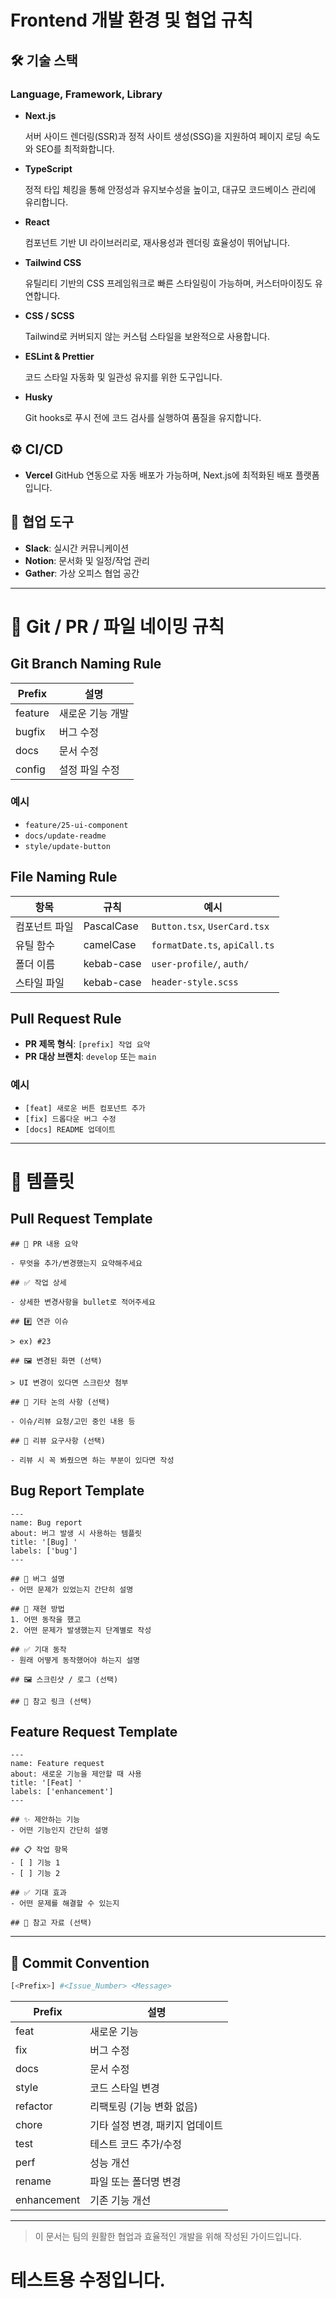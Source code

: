# Frontend 개발 환경 및 협업 규칙

## 🛠️ 기술 스택

### Language, Framework, Library

- **Next.js**
    
    서버 사이드 렌더링(SSR)과 정적 사이트 생성(SSG)을 지원하여 페이지 로딩 속도와 SEO를 최적화합니다.
    
- **TypeScript**
    
    정적 타입 체킹을 통해 안정성과 유지보수성을 높이고, 대규모 코드베이스 관리에 유리합니다.
    
- **React**
    
    컴포넌트 기반 UI 라이브러리로, 재사용성과 렌더링 효율성이 뛰어납니다.
    
- **Tailwind CSS**
    
    유틸리티 기반의 CSS 프레임워크로 빠른 스타일링이 가능하며, 커스터마이징도 유연합니다.
    
- **CSS / SCSS**
    
    Tailwind로 커버되지 않는 커스텀 스타일을 보완적으로 사용합니다.
    
- **ESLint & Prettier**
    
    코드 스타일 자동화 및 일관성 유지를 위한 도구입니다.
    
- **Husky**
    
    Git hooks로 푸시 전에 코드 검사를 실행하여 품질을 유지합니다.
    

## ⚙️ CI/CD

- **Vercel**
GitHub 연동으로 자동 배포가 가능하며, Next.js에 최적화된 배포 플랫폼입니다.

## 🤝 협업 도구

- **Slack**: 실시간 커뮤니케이션
- **Notion**: 문서화 및 일정/작업 관리
- **Gather**: 가상 오피스 협업 공간

---

# 📂 Git / PR / 파일 네이밍 규칙

## Git Branch Naming Rule

| Prefix | 설명 |
| --- | --- |
| feature | 새로운 기능 개발 |
| bugfix | 버그 수정 |
| docs | 문서 수정 |
| config | 설정 파일 수정 |

### 예시

- `feature/25-ui-component`
- `docs/update-readme`
- `style/update-button`

## File Naming Rule

| 항목 | 규칙 | 예시 |
| --- | --- | --- |
| 컴포넌트 파일 | PascalCase | `Button.tsx`, `UserCard.tsx` |
| 유틸 함수 | camelCase | `formatDate.ts`, `apiCall.ts` |
| 폴더 이름 | kebab-case | `user-profile/`, `auth/` |
| 스타일 파일 | kebab-case | `header-style.scss` |

## Pull Request Rule

- **PR 제목 형식**: `[prefix] 작업 요약`
- **PR 대상 브랜치**: `develop` 또는 `main`

### 예시

- `[feat] 새로운 버튼 컴포넌트 추가`
- `[fix] 드롭다운 버그 수정`
- `[docs] README 업데이트`

---

# 📌 템플릿

## Pull Request Template

```
## 📝 PR 내용 요약

- 무엇을 추가/변경했는지 요약해주세요

## ✅ 작업 상세

- 상세한 변경사항을 bullet로 적어주세요

## #️⃣ 연관 이슈

> ex) #23

## 🖼️ 변경된 화면 (선택)

> UI 변경이 있다면 스크린샷 첨부

## 💬 기타 논의 사항 (선택)

- 이슈/리뷰 요청/고민 중인 내용 등

## 💬 리뷰 요구사항 (선택)

- 리뷰 시 꼭 봐줬으면 하는 부분이 있다면 작성

```

## Bug Report Template

```
---
name: Bug report
about: 버그 발생 시 사용하는 템플릿
title: '[Bug] '
labels: ['bug']
---

## 🐞 버그 설명
- 어떤 문제가 있었는지 간단히 설명

## 📌 재현 방법
1. 어떤 동작을 했고
2. 어떤 문제가 발생했는지 단계별로 작성

## ✅ 기대 동작
- 원래 어떻게 동작했어야 하는지 설명

## 🖼️ 스크린샷 / 로그 (선택)

## 📎 참고 링크 (선택)

```

## Feature Request Template

```
---
name: Feature request
about: 새로운 기능을 제안할 때 사용
title: '[Feat] '
labels: ['enhancement']
---

## ✨ 제안하는 기능
- 어떤 기능인지 간단히 설명

## 📋 작업 항목
- [ ] 기능 1
- [ ] 기능 2

## ✅ 기대 효과
- 어떤 문제를 해결할 수 있는지

## 📎 참고 자료 (선택)

```

---

## 💬 Commit Convention

```bash
[<Prefix>] #<Issue_Number> <Message>

```

| Prefix | 설명 |
| --- | --- |
| feat | 새로운 기능 |
| fix | 버그 수정 |
| docs | 문서 수정 |
| style | 코드 스타일 변경 |
| refactor | 리팩토링 (기능 변화 없음) |
| chore | 기타 설정 변경, 패키지 업데이트 |
| test | 테스트 코드 추가/수정 |
| perf | 성능 개선 |
| rename | 파일 또는 폴더명 변경 |
| enhancement | 기존 기능 개선 |

---

> 이 문서는 팀의 원활한 협업과 효율적인 개발을 위해 작성된 가이드입니다.

# 테스트용 수정입니다.